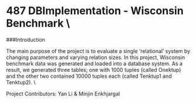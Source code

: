 # 487 DBImplementation - Wisconsin Benchmark \
###Introduction

The main purpose of the project is to evaluate a single ‘relational’ system by changing parameters and varying relation sizes. In this project, Wisconsin benchmark data was generated and loaded into a database system. As a result, we generated three tables; one with 1000 tuples (called Onektup) and the other two contained 10000 tuples each (called Tenktup1 and Tenktup2). \



Project Contributors: Yan Li & Minjin Enkhjargal
